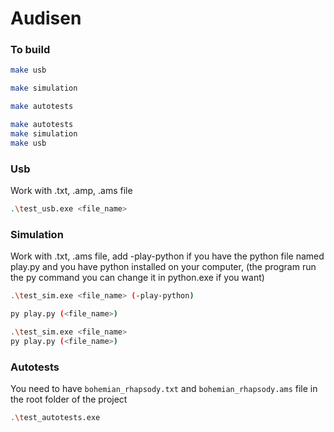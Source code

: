# Audisen

### To build
```bash
make usb
```
```bash
make simulation
```
```bash
make autotests
```
```bash
make autotests
make simulation
make usb
```

### Usb
Work with .txt, .amp, .ams file
```bash
.\test_usb.exe <file_name>
```

### Simulation
Work with .txt, .ams file, add -play-python if you have the python file named play.py and you have python installed on your computer, (the program run the py command you can change it in python.exe if you want)
```bash
.\test_sim.exe <file_name> (-play-python)
```
```bash
py play.py (<file_name>)
```
```bash
.\test_sim.exe <file_name>
py play.py (<file_name>)
```

### Autotests
You need to have `bohemian_rhapsody.txt` and `bohemian_rhapsody.ams` file in the root folder of the project
```bash
.\test_autotests.exe
```
